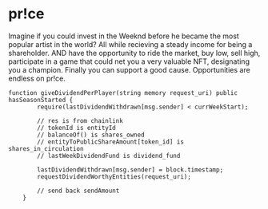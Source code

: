 # pr!ce
 Imagine if you could invest in the Weeknd before he became the most popular artist in the world? All while recieving a steady income for being a shareholder. AND have the opportunity to ride the market, buy low, sell high, participate in a game that could net you a very valuable NFT, designating you a champion. Finally you can support a good cause. Opportunities are endless on pr!ce.

```solidity
function giveDividendPerPlayer(string memory request_uri) public hasSeasonStarted {
        require(lastDividendWithdrawn[msg.sender] < currWeekStart);

        // res is from chainlink 
        // tokenId is entityId
        // balanceOf() is shares_owned
        // entityToPublicShareAmount[token_id] is shares_in_circulation
        // lastWeekDividendFund is dividend_fund

        lastDividendWithdrawn[msg.sender] = block.timestamp;
        requestDividendWorthyEntities(request_uri);

        // send back sendAmount
    }
```

